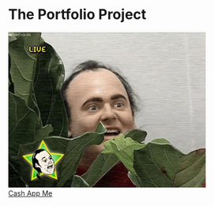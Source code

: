 # The Portfolio Project

![Sneaky!](images/sneaking.gif "sneak")\
[Cash App Me](https://cash.app/$ChickenWifRabies)

